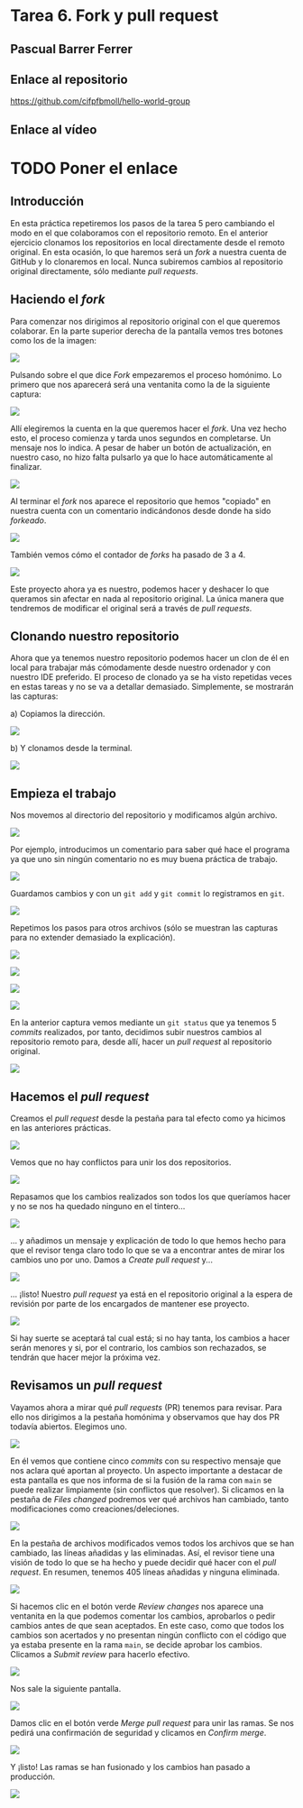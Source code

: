 # Tarea 6. Fork y pull request

## Pascual Barrer Ferrer

## Enlace al repositorio

https://github.com/cifpfbmoll/hello-world-group

## Enlace al vídeo

# TODO Poner el enlace

## Introducción

En esta práctica repetiremos los pasos de la tarea 5 pero cambiando el modo en el que colaboramos con el repositorio remoto. En el anterior ejercicio clonamos los repositorios en local directamente desde el remoto original. En esta ocasión, lo que haremos será un *fork* a nuestra cuenta de GitHub y lo clonaremos en local. Nunca subiremos cambios al repositorio original directamente, sólo mediante *pull requests*.

## Haciendo el *fork*

Para comenzar nos dirigimos al repositorio original con el que queremos colaborar. En la parte superior derecha de la pantalla vemos tres botones como los de la imagen:

![](Capturas/01.png)

Pulsando sobre el que dice *Fork* empezaremos el proceso homónimo. Lo primero que nos aparecerá será una ventanita como la de la siguiente captura:

![](Capturas/02.png)

Allí elegiremos la cuenta en la que queremos hacer el *fork*. Una vez hecho esto, el proceso comienza y tarda unos segundos en completarse. Un mensaje nos lo indica. A pesar de haber un botón de actualización, en nuestro caso, no hizo falta pulsarlo ya que lo hace automáticamente al finalizar.

![](Capturas/03.png)

Al terminar el *fork* nos aparece el repositorio que hemos "copiado" en nuestra cuenta con un comentario indicándonos desde donde ha sido *forkeado*.

![](Capturas/04a.png)

También vemos cómo el contador de *forks* ha pasado de 3 a 4.

![](Capturas/04b.png)

Este proyecto ahora ya es nuestro, podemos hacer y deshacer lo que queramos sin afectar en nada al repositorio original. La única manera que tendremos de modificar el original será a través de *pull requests*.

## Clonando nuestro repositorio

Ahora que ya tenemos nuestro repositorio podemos hacer un clon de él en local para trabajar más cómodamente desde nuestro ordenador y con nuestro IDE preferido. El proceso de clonado ya se ha visto repetidas veces en estas tareas y no se va a detallar demasiado. Simplemente, se mostrarán las capturas:

a) Copiamos la dirección.

![](Capturas/05.png)

b) Y clonamos desde la terminal.

![](Capturas/06.png)

## Empieza el trabajo

Nos movemos al directorio del repositorio y modificamos algún archivo.

![](Capturas/07.png)

Por ejemplo, introducimos un comentario para saber qué hace el programa ya que uno sin ningún comentario no es muy buena práctica de trabajo. 

![](Capturas/07b.png)

Guardamos cambios y con un `git add` y `git commit` lo registramos en `git`.

![](Capturas/08.png)

Repetimos los pasos para otros archivos (sólo se muestran las capturas para no extender demasiado la explicación).

![](Capturas/09.png)

![](Capturas/10.png)

![](Capturas/11.png)

![](Capturas/12.png)

En la anterior captura vemos mediante un `git status` que ya tenemos 5 *commits* realizados, por tanto, decidimos subir nuestros cambios al repositorio remoto para, desde allí, hacer un *pull request* al repositorio original.

![](Capturas/13.png)

## Hacemos el *pull request*

Creamos el *pull request* desde la pestaña para tal efecto como ya hicimos en las anteriores prácticas.

![](Capturas/14.png)

Vemos que no hay conflictos para unir los dos repositorios.

![](Capturas/15.png)

Repasamos que los cambios realizados son todos los que queríamos hacer y no se nos ha quedado ninguno en el tintero...

![](Capturas/16.png)

... y añadimos un mensaje y explicación de todo lo que hemos hecho para que el revisor tenga claro todo lo que se va a encontrar antes de mirar los cambios uno por uno. Damos a *Create pull request* y...

![](Capturas/17.png)

... ¡listo! Nuestro *pull request* ya está en el repositorio original a la espera de revisión por parte de los encargados de mantener ese proyecto.

![](Capturas/18.png)

Si hay suerte se aceptará tal cual está; si no hay tanta, los cambios a hacer serán menores y si, por el contrario, los cambios son rechazados, se tendrán que hacer mejor la próxima vez.

## Revisamos un *pull request*

Vayamos ahora a mirar qué *pull requests* (PR) tenemos para revisar. Para ello nos dirigimos a la pestaña homónima y observamos que hay dos PR todavía abiertos. Elegimos uno.

![](Capturas/19.png)

En él vemos que contiene cinco *commits* con su respectivo mensaje que nos aclara qué aportan al proyecto. Un aspecto importante a destacar de esta pantalla es que nos informa de si la fusión de la rama con `main` se puede realizar limpiamente (sin conflictos que resolver). Si clicamos en la pestaña de *Files changed* podremos ver qué archivos han cambiado, tanto modificaciones como creaciones/deleciones.

![](Capturas/20.png)

En la pestaña de archivos modificados vemos todos los archivos que se han cambiado, las líneas añadidas y las eliminadas. Así, el revisor tiene una visión de todo lo que se ha hecho y puede decidir qué hacer con el *pull request*. En resumen, tenemos 405 líneas añadidas y ninguna eliminada.

![](Capturas/21.png)

Si hacemos clic en el botón verde *Review changes* nos aparece una ventanita en la que podemos comentar los cambios, aprobarlos o pedir cambios antes de que sean aceptados. En este caso, como que todos los cambios son acertados y no presentan ningún conflicto con el código que ya estaba presente en la rama `main`, se decide aprobar los cambios. Clicamos a *Submit review* para hacerlo efectivo.

![](Capturas/22.png)

Nos sale la siguiente pantalla.

![](Capturas/23.png)

Damos clic en el botón verde *Merge pull request* para unir las ramas. Se nos pedirá una confirmación de seguridad y clicamos en *Confirm merge*.

![](Capturas/24.png)

Y ¡listo! Las ramas se han fusionado y los cambios han pasado a producción.

![](Capturas/25.png)
